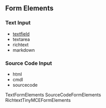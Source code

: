 
## Form Elements
### Text Input

* [textfield](formelement/textfield)
* textarea
* richtext
* markdown

### Source Code Input
* html
* cmdl
* sourcecode





TextFormElements
SourceCodeFormElements
RichtextTinyMCEFormElements
